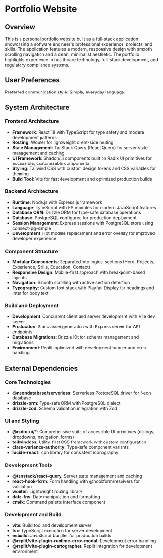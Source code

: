 # Portfolio Website

## Overview

This is a personal portfolio website built as a full-stack application showcasing a software engineer's professional experience, projects, and skills. The application features a modern, responsive design with smooth scrolling navigation and a clean, minimalist aesthetic. The portfolio highlights experience in healthcare technology, full-stack development, and regulatory compliance systems.

## User Preferences

Preferred communication style: Simple, everyday language.

## System Architecture

### Frontend Architecture
- **Framework**: React 18 with TypeScript for type safety and modern development patterns
- **Routing**: Wouter for lightweight client-side routing
- **State Management**: TanStack Query (React Query) for server state management and caching
- **UI Framework**: Shadcn/ui components built on Radix UI primitives for accessible, customizable components
- **Styling**: Tailwind CSS with custom design tokens and CSS variables for theming
- **Build Tool**: Vite for fast development and optimized production builds

### Backend Architecture
- **Runtime**: Node.js with Express.js framework
- **Language**: TypeScript with ES modules for modern JavaScript features
- **Database ORM**: Drizzle ORM for type-safe database operations
- **Database**: PostgreSQL configured for production deployment
- **Session Management**: Express sessions with PostgreSQL store using connect-pg-simple
- **Development**: Hot module replacement and error overlay for improved developer experience

### Component Structure
- **Modular Components**: Separated into logical sections (Hero, Projects, Experience, Skills, Education, Contact)
- **Responsive Design**: Mobile-first approach with breakpoint-based layouts
- **Navigation**: Smooth scrolling with active section detection
- **Typography**: Custom font stack with Playfair Display for headings and Inter for body text

### Build and Deployment
- **Development**: Concurrent client and server development with Vite dev server
- **Production**: Static asset generation with Express server for API endpoints
- **Database Migrations**: Drizzle Kit for schema management and migrations
- **Environment**: Replit-optimized with development banner and error handling

## External Dependencies

### Core Technologies
- **@neondatabase/serverless**: Serverless PostgreSQL driver for Neon database
- **drizzle-orm**: Type-safe ORM with PostgreSQL dialect
- **drizzle-zod**: Schema validation integration with Zod

### UI and Styling
- **@radix-ui/***: Comprehensive suite of accessible UI primitives (dialogs, dropdowns, navigation, forms)
- **tailwindcss**: Utility-first CSS framework with custom configuration
- **class-variance-authority**: Type-safe component variants
- **lucide-react**: Icon library for consistent iconography

### Development Tools
- **@tanstack/react-query**: Server state management and caching
- **react-hook-form**: Form handling with @hookform/resolvers for validation
- **wouter**: Lightweight routing library
- **date-fns**: Date manipulation and formatting
- **cmdk**: Command palette interface component

### Development and Build
- **vite**: Build tool and development server
- **tsx**: TypeScript execution for server development
- **esbuild**: JavaScript bundler for production builds
- **@replit/vite-plugin-runtime-error-modal**: Development error handling
- **@replit/vite-plugin-cartographer**: Replit integration for development environment